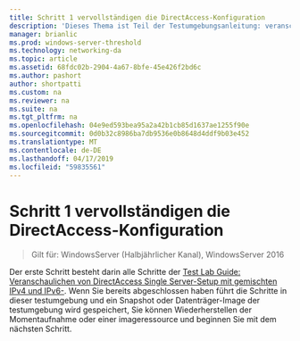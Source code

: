 ```yaml
---
title: Schritt 1 vervollständigen die DirectAccess-Konfiguration
description: 'Dieses Thema ist Teil der Testumgebungsanleitung: veranschaulichen von DirectAccess Multisite-Bereitstellung für Windows Server 2016'
manager: brianlic
ms.prod: windows-server-threshold
ms.technology: networking-da
ms.topic: article
ms.assetid: 68fdc02b-2904-4a67-8bfe-45e426f2bd6c
ms.author: pashort
author: shortpatti
ms.custom: na
ms.reviewer: na
ms.suite: na
ms.tgt_pltfrm: na
ms.openlocfilehash: 04e9ed593bea95a2a42b1cb85d1637ae1255f90e
ms.sourcegitcommit: 0d0b32c8986ba7db9536e0b8648d4ddf9b03e452
ms.translationtype: MT
ms.contentlocale: de-DE
ms.lasthandoff: 04/17/2019
ms.locfileid: "59835561"
---
```

# <a name="step-1-complete-the-directaccess-configuration"></a>Schritt 1 vervollständigen die DirectAccess-Konfiguration

>Gilt für: WindowsServer (Halbjährlicher Kanal), WindowsServer 2016

Der erste Schritt besteht darin alle Schritte der [Test Lab Guide: Veranschaulichen von DirectAccess Single Server-Setup mit gemischten IPv4 und IPv6-](https://go.microsoft.com/fwlink/p/?LinkId=237004). Wenn Sie bereits abgeschlossen haben führt die Schritte in dieser testumgebung und ein Snapshot oder Datenträger-Image der testumgebung wird gespeichert, Sie können Wiederherstellen der Momentaufnahme oder einer imageressource und beginnen Sie mit dem nächsten Schritt. 
